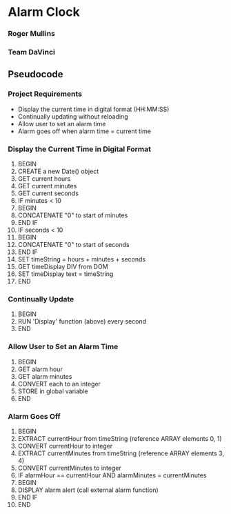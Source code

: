 # Alarm Clock
### Roger Mullins
### Team DaVinci

## Pseudocode

### Project Requirements
- Display the current time in digital format (HH:MM:SS)
- Continually updating without reloading
- Allow user to set an alarm time
- Alarm goes off when alarm time = current time

### Display the Current Time in Digital Format
1. BEGIN
1. CREATE a new Date() object
1. GET current hours
1. GET current minutes
1. GET current seconds
1. IF minutes < 10
  1. BEGIN
  1. CONCATENATE "0" to start of minutes
  1. END IF
1. IF seconds < 10
  1. BEGIN
  1. CONCATENATE "0" to start of seconds
  1. END IF
1. SET timeString = hours + minutes + seconds
1. GET timeDisplay DIV from DOM
1. SET timeDisplay text = timeString
1. END

### Continually Update
1. BEGIN
1. RUN 'Display' function (above) every second
1. END

### Allow User to Set an Alarm Time
1. BEGIN
1. GET alarm hour
1. GET alarm minutes
1. CONVERT each to an integer
1. STORE in global variable
1. END

### Alarm Goes Off
1. BEGIN
1. EXTRACT currentHour from timeString (reference ARRAY elements 0, 1)
1. CONVERT currentHour to integer
1. EXTRACT currentMinutes from timeString (reference ARRAY elements 3, 4)
1. CONVERT currentMinutes to integer
1. IF alarmHour == currentHour AND alarmMinutes = currentMinutes
1. BEGIN
1. DISPLAY alarm alert (call external alarm function)
1. END IF
1. END
